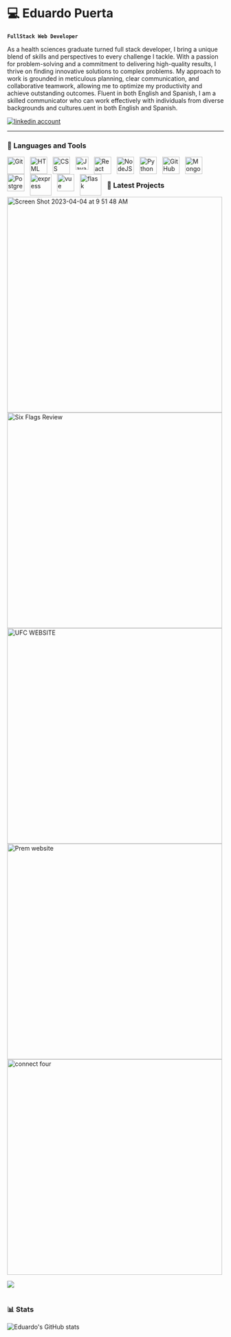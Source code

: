 # :computer: Eduardo Puerta

**`FullStack Web Developer`**

As a health sciences graduate turned full stack developer, I bring a unique blend of skills and perspectives to every challenge I tackle. With a passion for problem-solving and a commitment to delivering high-quality results, I thrive on finding innovative solutions to complex problems. My approach to work is grounded in meticulous planning, clear communication, and collaborative teamwork, allowing me to optimize my productivity and achieve outstanding outcomes. Fluent in both English and Spanish, I am a skilled communicator who can work effectively with individuals from diverse backgrounds and cultures.uent in both English and Spanish.

   <p align="left">
      <a href="https://www.linkedin.com/in/eduardo-puerta-0a7707265/">
         <img alt="linkedin account" title="Connect With Me on LinkedIn" src="https://custom-icon-badges.demolab.com/badge/-LinkedIn-red?style=for-the-badge&logo=comment-discussion&logoColor=white"/></a> 
  
---

### :key:  Languages and Tools
<img align="left" alt="Git" width="40px" style="padding-right:10px;" src="https://cdn.jsdelivr.net/gh/devicons/devicon/icons/git/git-original.svg" />
<img align="left" alt="HTML" width="40px" style="padding-right:10px;" src="https://cdn.jsdelivr.net/gh/devicons/devicon/icons/html5/html5-plain.svg" />
<img align="left" alt="CSS" width="40px" style="padding-right:10px;" src="https://cdn.jsdelivr.net/gh/devicons/devicon/icons/css3/css3-plain.svg" />
<img align="left" alt="JavaScript" width="30px" style="padding-right:10px;" src="https://cdn.jsdelivr.net/gh/devicons/devicon/icons/javascript/javascript-plain.svg" />
<img align="left" alt="React" width="40px" style="padding-right:10px;" src="https://cdn.jsdelivr.net/gh/devicons/devicon/icons/react/react-original.svg" />
<img align="left" alt="NodeJS" width="40px" style="padding-right:10px;" src="https://cdn.jsdelivr.net/gh/devicons/devicon/icons/nodejs/nodejs-original.svg" />
<img align="left" alt="Python" width="40px" style="padding-right:10px;" src="https://cdn.jsdelivr.net/gh/devicons/devicon/icons/python/python-plain.svg" />
<img align="left" alt="GitHub" width="40px" style="padding-right:10px;" src="https://cdn.jsdelivr.net/gh/devicons/devicon/icons/github/github-original.svg" /> 
<img align="left" alt="MongoDB" width="40px" style="padding-right:10px;" src="https://cdn.jsdelivr.net/gh/devicons/devicon/icons/mongodb/mongodb-original-wordmark.svg" />
<img align="left" alt="Postgresql" width="40px" style="padding-right:10px;" src="https://cdn.jsdelivr.net/gh/devicons/devicon/icons/postgresql/postgresql-original-wordmark.svg" />
<img align="left" alt="express" width="50px" style="padding-right:10px;" src="https://cdn.jsdelivr.net/gh/devicons/devicon/icons/express/express-original-wordmark.svg"/>
<img align="left" alt="vue" width="40px" style="padding-right:10px;" src="https://cdn.jsdelivr.net/gh/devicons/devicon/icons/vuejs/vuejs-original-wordmark.svg" />
<img align="left" alt="flask" width="50px" style="padding-right:10px;" src="https://cdn.jsdelivr.net/gh/devicons/devicon/icons/flask/flask-original-wordmark.svg" />
<br />

#

### :art: Latest Projects
[<img width="500" alt="Screen Shot 2023-04-04 at 9 51 48 AM" src="https://user-images.githubusercontent.com/122240360/231035347-60a6b3fe-58e5-4034-921a-c2737e90f6bd.png">
](https://github.com/eduardopuerta9/JustRides)
[<img width="500" alt="Six Flags Review" src="https://camo.githubusercontent.com/7984a721682093bc2730eedeeb42a1d4d97e98ae80127d8dc68e977fee750be8/68747470733a2f2f6d656469612e646973636f72646170702e6e65742f6174746163686d656e74732f313037353531393135383039373238313039372f313037383339383235343035333630353338362f53637265656e73686f745f66726f6d5f323032332d30322d32335f31322d30382d33312e706e673f77696474683d31333032266865696768743d363630">](https://github.com/RafaelIgnacioMontes/Six-Flags-Reviews)
[<img width="500" alt="UFC WEBSITE" src="https://camo.githubusercontent.com/ddcfa45efe3f975e036f71cf9c3649db145369f1821017541f39f42832c06d07/68747470733a2f2f692e696d6775722e636f6d2f753641575354732e706e67">](https://github.com/hoang-p6/UFC-Website-FrontEnd)
[<img width="500" alt="Prem website" src="https://user-images.githubusercontent.com/122240360/220215856-e7cc909b-7566-41f0-9a90-97de7abab2da.png">](https://github.com/eduardopuerta9/Premier-League)
[<img width="500" alt="connect four" src="https://user-images.githubusercontent.com/122240360/215114718-7693b643-039b-4960-ade1-858d08450458.png">](https://github.com/eduardopuerta9/CONNECT-FOUR)


[<img src="https://custom-icon-badges.demolab.com/badge/-Follow%20For%20More-red?style=for-the-badge&logo=followers&logoColor=white"/>](https://github.com/eduardopuerta9?tab=followers)

#

### 📊 Stats

![Eduardo's GitHub stats](https://github-readme-stats.vercel.app/api?username=eduardopuerta9&show_icons=true&theme=gruvbox)



